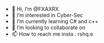 - 👋 Hi, I’m @FXAXRX
- 👀 I’m interested in Cyber-Sec
- 🌱 I’m currently learning C# and c++
- 💞️ I’m looking to collaborate on 
- 📫 How to reach me insta : rshq.e

